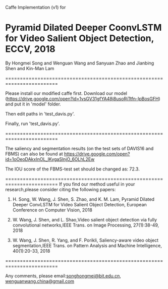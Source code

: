 Caffe Implementation (v1) for 

# Pyramid Dilated Deeper CoonvLSTM for Video Salient Object Detection, ECCV, 2018

By Hongmei Song and Wenguan Wang and Sanyuan Zhao and Jianbing Shen and Kin-Man Lam

========================================================================

Please install our modified caffe first. Download our model (https://drive.google.com/open?id=1vsGV31gfYA48j8usoRjTtfn-IpBosGFH) and put it in 'model' folder.

Then edit paths in 'test_davis.py'.

Finally, run 'test_davis.py'.

========================================================================

The saliency and segmentation results (on the test sets of DAVIS16 and FBMS) can also be found at https://drive.google.com/open?id=1oOeoDAkxInOL_lKvgaSlnjO_6OLhL2Ew

The IOU score of the FBMS-test set should be changed as: 72.3. 

========================================================================
If you find our method useful in your research,please consider citing the following papers:

1) H. Song, W. Wang, J. Shen, S. Zhao, and K. M. Lam, Pyramid Dilated Deeper ConvLSTM for Video Salient Object Detection, European Conference on Computer Vision, 2018

2) W. Wang, J. Shen, and L. Shao,Video salient object detection via fully convolutional networks,IEEE Trans. on Image Processing, 27(1):38-49, 2018

3) W. Wang, J. Shen, R. Yang, and F. Porikli, Saliency-aware video object segmentation,IEEE Trans. on Pattern Analysis and Machine Intelligence, 40(1):20-33, 2018

========================================================================

Any comments, please email:songhongmei@bit.edu.cn, wenguanwang.china@gmail.com
